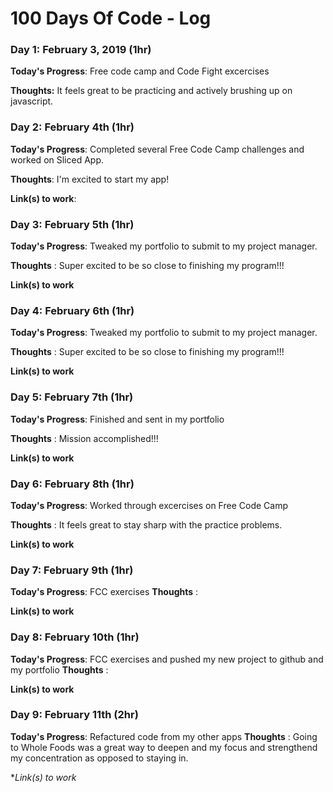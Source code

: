 # 100 Days Of Code - Log

### Day 1: February 3, 2019 (1hr)

**Today's Progress**: Free code camp and Code Fight excercises

**Thoughts:** It feels great to be practicing and actively brushing up on javascript.

### Day 2: February 4th (1hr)

**Today's Progress**: Completed several Free Code Camp challenges and worked on Sliced App.

**Thoughts**: I'm excited to start my app!

**Link(s) to work**: 


### Day 3: February 5th (1hr)

**Today's Progress**: Tweaked my portfolio to submit to my project manager.

**Thoughts** : Super excited to be so close to finishing my program!!!

**Link(s) to work**


### Day 4: February 6th (1hr)

**Today's Progress**: Tweaked my portfolio to submit to my project manager.

**Thoughts** : Super excited to be so close to finishing my program!!!

**Link(s) to work**

### Day 5: February 7th (1hr)

**Today's Progress**: Finished and sent in my portfolio

**Thoughts** : Mission accomplished!!!

**Link(s) to work**

### Day 6: February 8th (1hr)

**Today's Progress**: Worked through excercises on Free Code Camp

**Thoughts** : It feels great to stay sharp with the practice problems.

**Link(s) to work**


### Day 7: February 9th (1hr)

**Today's Progress**: FCC exercises 
**Thoughts** : 

**Link(s) to work**


### Day 8: February 10th (1hr)

**Today's Progress**: FCC exercises  and pushed my new project to github and my portfolio
**Thoughts** : 

**Link(s) to work**


### Day 9: February 11th (2hr)

**Today's Progress**: Refactured code from my other apps 
**Thoughts** : Going to Whole Foods was a great way to deepen and  my focus and strengthend my concentration as opposed to staying in.

**Link(s) to work*




